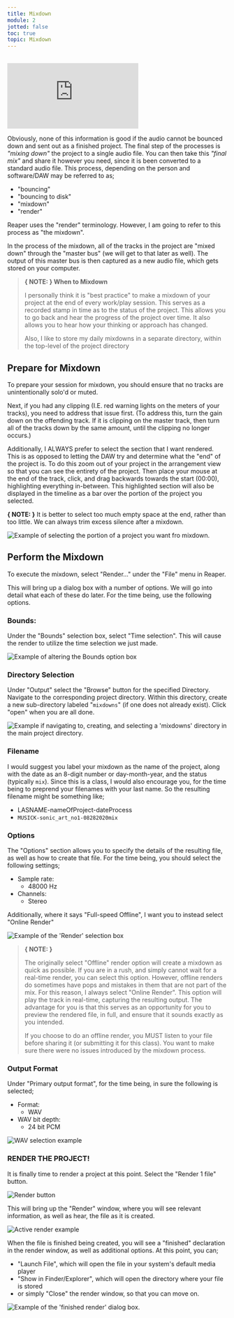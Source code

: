 ```yaml
---
title: Mixdown
module: 2
jotted: false
toc: true
topic: Mixdown
---
```



<br />

<div class="embed-responsive embed-responsive-16by9"><iframe class="embed-responsive-item" src="https://www.youtube.com/embed/ghItIARrE5g" frameborder="0" allow="accelerometer; autoplay; encrypted-media; gyroscope; picture-in-picture" allowfullscreen></iframe></div>


Obviously, none of this information is good if the audio cannot be bounced down and sent out as a finished project. The final step of the processes is _"mixing down"_ the project to a single audio file. You can then take this _"final mix"_ and share it however you need, since it is been converted to a standard audio file. This process, depending on the person and software/DAW may be referred to as;

- "bouncing"
- "bouncing to disk"
- "mixdown"
- "render"

Reaper uses the "render" terminology. However, I am going to refer to this process as "the mixdown".

In the process of the mixdown, all of the tracks in the project are "mixed down" through the "master bus" (we will get to that later as well). The output of this master bus is then captured as a new audio file, which gets stored on your computer.

> **{ NOTE: } When to Mixdown**
>
> I personally think it is "best practice" to make a mixdown of your project at the end of every work/play session. This serves as a recorded stamp in time as to the status of the project. This allows you to go back and hear the progress of the project over time. It also allows you to hear how your thinking or approach has changed.
>
> Also, I like to store my daily mixdowns in a separate directory, within the top-level of the project directory

## Prepare for Mixdown

To prepare your session for mixdown, you should ensure that no tracks are unintentionally solo'd or muted.

Next, if you had any clipping (I.E. red warning lights on the meters of your tracks), you need to address that issue first. (To address this, turn the gain down on the offending track. If it is clipping on the master track, then turn all of the tracks down by the same amount, until the clipping no longer occurs.)

Additionally, I ALWAYS prefer to select the section that I want rendered. This is as opposed to letting the DAW try and determine what the "end" of the project is. To do this zoom out of your project in the arrangement view so that you can see the entirety of the project. Then place your mouse at the end of the track, click, and drag backwards towards the start (00:00), highlighting everything in-between. This highlighted section will also be displayed in the timeline as a bar over the portion of the project you selected.

**{ NOTE: }** It is better to select too much empty space at the end, rather than too little. We can always trim excess silence after a mixdown.

![Example of selecting the portion of a project you want fro mixdown.](../imgs/selecting.png "Example of selecting the portion of a project you want fro mixdown.")

## Perform the Mixdown

To execute the mixdown, select "Render..." under the "File" menu in Reaper.

This will bring up a dialog box with a number of options. We will go into detail what each of these do later. For the time being, use the following options.

### Bounds:

Under the "Bounds" selection box, select "Time selection". This will cause the render to utilize the time selection we just made.

![Example of altering the Bounds option box](../imgs/bounds.png "Example of altering the Bounds option box")

### Directory Selection

Under "Output" select the "Browse" button for the specified Directory. Navigate to the corresponding project directory. Within this directory, create a new sub-directory labeled "`mixdowns`" (if one does not already exist). Click "open" when you are all done.

![Example if navigating to, creating, and selecting a 'mixdowns' directory in the main project directory.](../imgs/mixdowns.png "Example if navigating to, creating, and selecting a 'mixdowns' directory in the main project directory.")

### Filename

I would suggest you label your mixdown as the name of the project, along with the date as an 8-digit number or day-month-year, and the status (typically `mix`). Since this is a class, I would also encourage you, for the time being to preprend your filenames with your last name. So the resulting filename might be something like;

- LASNAME-nameOfProject-dateProcess
- `MUSICK-sonic_art_no1-08282020mix`

### Options

The "Options" section allows you to specify the details of the resulting file, as well as how to create that file. For the time being, you should select the following settings;

- Sample rate:
  - 48000 Hz
- Channels:
  - Stereo

Additionally, where it says "Full-speed Offline", I want you to instead select "Online Render"

![Example of the 'Render' selection box](../imgs/render.png "Example of the 'Render' selection box")


> **{ NOTE: }**
>
> The originally select "Offline" render option will create a mixdown as quick as possible. If you are in a rush, and simply cannot wait for a real-time render, you can select this option. However, offline renders do sometimes have pops and mistakes in them that are not part of the mix. For this reason, I always select "Online Render". This option will play the track in real-time, capturing the resulting output. The advantage for you is that this serves as an opportunity for you to preview the rendered file, in full, and ensure that it sounds exactly as you intended.
>
> If you choose to do an offline render, you MUST listen to your file before sharing it (or submitting it for this class). You want to make sure there were no issues introduced by the mixdown process.

### Output Format

Under "Primary output format", for the time being, in sure the following is selected;

- Format:
  - WAV
- WAV bit depth:
  - 24 bit PCM

![WAV selection example](../imgs/filetype.png "WAV selection example")

### RENDER THE PROJECT!

It is finally time to render a project at this point. Select the "Render 1 file" button.

![Render button](../imgs/render-button.png "Render button")

This will bring up the "Render" window, where you will see relevant information, as well as hear, the file as it is created.

![Active render example](../imgs/active-render.png "Active render example")

When the file is finished being created, you will see a "finished" declaration in the render window, as well as additional options. At this point, you can;

- "Launch File", which will open the file in your system's default media player
- "Show in Finder/Explorer", which will open the directory where your file is stored
- or simply "Close" the render window, so that you can move on.

![Example of the 'finished render' dialog box.](../imgs/finished-render.png "Example of the 'finished render' dialog box.")
